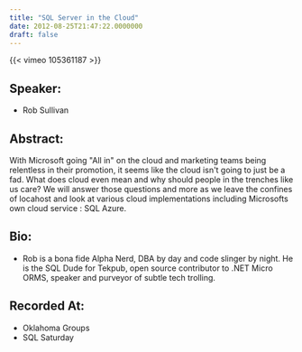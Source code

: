 ```yaml
---
title: "SQL Server in the Cloud"
date: 2012-08-25T21:47:22.0000000
draft: false
---
```


{{< vimeo 105361187 >}}

## Speaker:

 - Rob Sullivan

## Abstract:

With Microsoft going "All in" on the cloud and marketing teams being relentless in their promotion, it seems like the cloud isn't going to just be a fad. What does cloud even mean and why should people in the trenches like us care? We will answer those questions and more as we leave the confines of locahost and look at various cloud implementations including Microsofts own cloud service : SQL Azure.

## Bio:

 - <p>Rob is a bona fide Alpha Nerd, DBA by day and code slinger by night. He is the SQL Dude for Tekpub, open source contributor to .NET Micro ORMS, speaker and purveyor of subtle tech trolling. </p>

## Recorded At:

 - Oklahoma Groups
 - SQL Saturday

